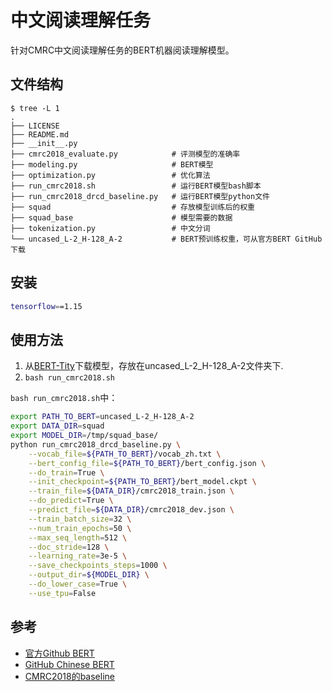# 中文阅读理解任务
针对CMRC中文阅读理解任务的BERT机器阅读理解模型。
## 文件结构
```
$ tree -L 1
.
├── LICENSE                         
├── README.md
├── __init__.py
├── cmrc2018_evaluate.py            # 评测模型的准确率
├── modeling.py                     # BERT模型
├── optimization.py                 # 优化算法
├── run_cmrc2018.sh                 # 运行BERT模型bash脚本
├── run_cmrc2018_drcd_baseline.py   # 运行BERT模型python文件
├── squad                           # 存放模型训练后的权重
├── squad_base                      # 模型需要的数据
├── tokenization.py                 # 中文分词
└── uncased_L-2_H-128_A-2           # BERT预训练权重，可从官方BERT GitHub下载
```
## 安装
```bash
tensorflow==1.15
```
## 使用方法
1. 从[BERT-Tity](https://storage.googleapis.com/bert_models/2020_02_20/uncased_L-2_H-128_A-2.zip)下载模型，存放在uncased_L-2_H-128_A-2文件夹下.
2. `bash run_cmrc2018.sh`

`bash run_cmrc2018.sh`中：
```bash
export PATH_TO_BERT=uncased_L-2_H-128_A-2
export DATA_DIR=squad
export MODEL_DIR=/tmp/squad_base/
python run_cmrc2018_drcd_baseline.py \
	--vocab_file=${PATH_TO_BERT}/vocab_zh.txt \
	--bert_config_file=${PATH_TO_BERT}/bert_config.json \
	--do_train=True \
	--init_checkpoint=${PATH_TO_BERT}/bert_model.ckpt \
	--train_file=${DATA_DIR}/cmrc2018_train.json \
	--do_predict=True \
	--predict_file=${DATA_DIR}/cmrc2018_dev.json \
	--train_batch_size=32 \
	--num_train_epochs=50 \
	--max_seq_length=512 \
	--doc_stride=128 \
	--learning_rate=3e-5 \
	--save_checkpoints_steps=1000 \
	--output_dir=${MODEL_DIR} \
	--do_lower_case=True \
	--use_tpu=False
```
## 参考
- [官方Github BERT](https://github.com/google-research/bert)
- [GitHub Chinese BERT](https://github.com/ymcui/Chinese-BERT-wwm)
- [CMRC2018的baseline](https://github.com/ymcui/cmrc2018/tree/master/baseline)